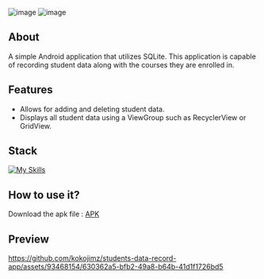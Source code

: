 ![image](https://github.com/kokojimz/students-data-record-app/assets/93468154/7ee10988-4fe4-4c1c-94f1-839719baeb62)
![image](https://github.com/kokojimz/students-data-record-app/assets/93468154/d49666ca-bef4-4ba9-969f-c2190f5c9b3e)

## About 
A simple Android application that utilizes SQLite. This application is capable of recording student data along with the courses they are enrolled in.
## Features 
<ul>
  <li>Allows for adding and deleting student data.</li>
  <li>Displays all student data using a ViewGroup such as RecyclerView or GridView.</li>
</ul>

## Stack
[![My Skills](https://skillicons.dev/icons?i=androidstudio,java,sqlite)](https://skillicons.dev)

## How to use it?
Download the apk file : [APK ](https://drive.google.com/file/d/1um9LnjSzfBD_4HEHro3hzH3aHRVewVV2/view?usp=sharing)

## Preview

https://github.com/kokojimz/students-data-record-app/assets/93468154/630362a5-bfb2-49a8-b64b-41d1f1726bd5
